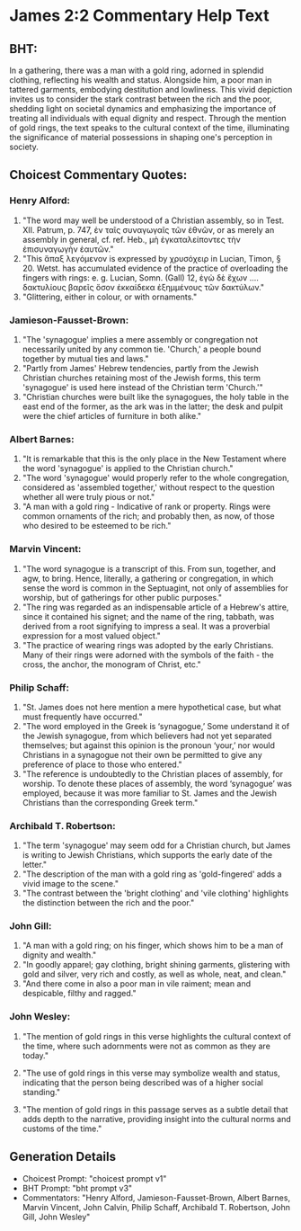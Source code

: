 # James 2:2 Commentary Help Text

## BHT:
In a gathering, there was a man with a gold ring, adorned in splendid clothing, reflecting his wealth and status. Alongside him, a poor man in tattered garments, embodying destitution and lowliness. This vivid depiction invites us to consider the stark contrast between the rich and the poor, shedding light on societal dynamics and emphasizing the importance of treating all individuals with equal dignity and respect. Through the mention of gold rings, the text speaks to the cultural context of the time, illuminating the significance of material possessions in shaping one's perception in society.

## Choicest Commentary Quotes:
### Henry Alford:
1. "The word may well be understood of a Christian assembly, so in Test. XII. Patrum, p. 747, ἐν ταῖς συναγωγαῖς τῶν ἐθνῶν, or as merely an assembly in general, cf. ref. Heb., μὴ ἐγκαταλείποντες τὴν ἐπισυναγωγὴν ἑαυτῶν."
2. "This ἅπαξ λεγόμενον is expressed by χρυσόχειρ in Lucian, Timon, § 20. Wetst. has accumulated evidence of the practice of overloading the fingers with rings: e. g. Lucian, Somn. (Gall) 12, ἐγὼ δὲ ἔχων .… δακτυλίους βαρεῖς ὅσον ἑκκαίδεκα ἐξημμένους τῶν δακτύλων."
3. "Glittering, either in colour, or with ornaments."

### Jamieson-Fausset-Brown:
1. "The 'synagogue' implies a mere assembly or congregation not necessarily united by any common tie. 'Church,' a people bound together by mutual ties and laws."
2. "Partly from James' Hebrew tendencies, partly from the Jewish Christian churches retaining most of the Jewish forms, this term 'synagogue' is used here instead of the Christian term 'Church.'"
3. "Christian churches were built like the synagogues, the holy table in the east end of the former, as the ark was in the latter; the desk and pulpit were the chief articles of furniture in both alike."

### Albert Barnes:
1. "It is remarkable that this is the only place in the New Testament where the word 'synagogue' is applied to the Christian church."
2. "The word 'synagogue' would properly refer to the whole congregation, considered as 'assembled together,' without respect to the question whether all were truly pious or not."
3. "A man with a gold ring - Indicative of rank or property. Rings were common ornaments of the rich; and probably then, as now, of those who desired to be esteemed to be rich."

### Marvin Vincent:
1. "The word synagogue is a transcript of this. From sun, together, and agw, to bring. Hence, literally, a gathering or congregation, in which sense the word is common in the Septuagint, not only of assemblies for worship, but of gatherings for other public purposes."
2. "The ring was regarded as an indispensable article of a Hebrew's attire, since it contained his signet; and the name of the ring, tabbath, was derived from a root signifying to impress a seal. It was a proverbial expression for a most valued object."
3. "The practice of wearing rings was adopted by the early Christians. Many of their rings were adorned with the symbols of the faith - the cross, the anchor, the monogram of Christ, etc."

### Philip Schaff:
1. "St. James does not here mention a mere hypothetical case, but what must frequently have occurred."
2. "The word employed in the Greek is ‘synagogue,’ Some understand it of the Jewish synagogue, from which believers had not yet separated themselves; but against this opinion is the pronoun ‘your,’ nor would Christians in a synagogue not their own be permitted to give any preference of place to those who entered."
3. "The reference is undoubtedly to the Christian places of assembly, for worship. To denote these places of assembly, the word ‘synagogue’ was employed, because it was more familiar to St. James and the Jewish Christians than the corresponding Greek term."

### Archibald T. Robertson:
1. "The term 'synagogue' may seem odd for a Christian church, but James is writing to Jewish Christians, which supports the early date of the letter." 
2. "The description of the man with a gold ring as 'gold-fingered' adds a vivid image to the scene." 
3. "The contrast between the 'bright clothing' and 'vile clothing' highlights the distinction between the rich and the poor."

### John Gill:
1. "A man with a gold ring; on his finger, which shows him to be a man of dignity and wealth."
2. "In goodly apparel; gay clothing, bright shining garments, glistering with gold and silver, very rich and costly, as well as whole, neat, and clean."
3. "And there come in also a poor man in vile raiment; mean and despicable, filthy and ragged."

### John Wesley:
1. "The mention of gold rings in this verse highlights the cultural context of the time, where such adornments were not as common as they are today."

2. "The use of gold rings in this verse may symbolize wealth and status, indicating that the person being described was of a higher social standing."

3. "The mention of gold rings in this passage serves as a subtle detail that adds depth to the narrative, providing insight into the cultural norms and customs of the time."


## Generation Details
- Choicest Prompt: "choicest prompt v1"
- BHT Prompt: "bht prompt v3"
- Commentators: "Henry Alford, Jamieson-Fausset-Brown, Albert Barnes, Marvin Vincent, John Calvin, Philip Schaff, Archibald T. Robertson, John Gill, John Wesley"
